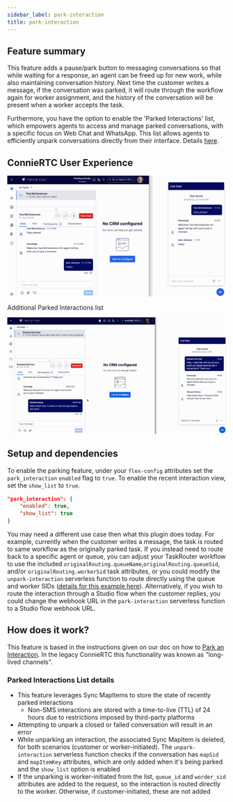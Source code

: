 ```yaml
---
sidebar_label: park-interaction
title: park-interaction
---
```


## Feature summary

This feature adds a pause/park button to messaging conversations so that while waiting for a response, an agent can be freed up for new work, while also maintaining conversation history. Next time the customer writes a message, if the conversation was parked, it will route through the workflow again for worker assignment, and the history of the conversation will be present when a worker accepts the task.

Furthermore, you have the option to enable the 'Parked Interactions' list, which empowers agents to access and manage parked conversations, with a specific focus on Web Chat and WhatsApp. This list allows agents to efficiently unpark conversations directly from their interface. Details [here](#parked-interactions-list-details).

## ConnieRTC User Experience

![Park interaction demo](/img/features/park-interaction/park-interaction.gif)

Additional Parked Interactions list

![Unpark interaction demo](/img/features/park-interaction/unpark-interaction.gif)

## Setup and dependencies

To enable the parking feature, under your `flex-config` attributes set the `park_interaction` `enabled` flag to `true`. To enable the recent interaction view, set the `show_list` to `true`.

```json
"park_interaction": {
    "enabled": true,
    "show_list": true
}
```

You may need a different use case then what this plugin does today. For example, currently when the customer writes a message, the task is routed to same workflow as the originally parked task. If you instead need to route back to a specific agent or queue, you can adjust your TaskRouter workflow to use the included `originalRouting.queueName`,`originalRouting.queueSid`, and/or `originalRouting.workerSid` task attributes, or you could modify the `unpark-interaction` serverless function to route directly using the queue and worker SIDs ([details for this example here](https://www.twilio.com/docs/flex/developer/conversations/park-an-interaction#add-a-specific-agent-back-to-the-interaction)). Alternatively, if you wish to route the interaction through a Studio flow when the customer replies, you could change the webhook URL in the `park-interaction` serverless function to a Studio flow webhook URL.

## How does it work?

This feature is based in the instructions given on our doc on how to [Park an Interaction](https://www.twilio.com/docs/flex/developer/conversations/park-an-interaction). In the legacy ConnieRTC this functionality was known as "long-lived channels".

### Parked Interactions List details
- This feature leverages Sync MapItems to store the state of recently parked interactions
  - Non-SMS interactions are stored with a time-to-live (TTL) of 24 hours due to restrictions imposed by third-party platforms
- Attempting to unpark a closed or failed conversation will result in an error
- While unparking an interaction, the associated Sync MapItem is deleted, for both scenarios (customer or worker-initiated). The `unpark-interaction` serverless function checks if the conversation has `mapSid` and `mapItemKey` attributes, which are only added when it's being parked and the `show_list` option is enabled
- If the unparking is worker-initiated from the list, `queue_id` and `worder_sid` attributes are added to the request, so the interaction is routed directly to the worker. Otherwise, if customer-initiated, these are not added